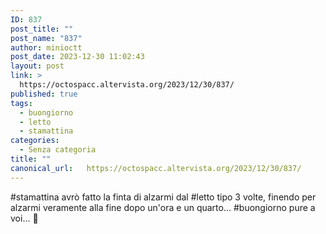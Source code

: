 ```yaml
---
ID: 837
post_title: ""
post_name: "837"
author: minioctt
post_date: 2023-12-30 11:02:43
layout: post
link: >
  https://octospacc.altervista.org/2023/12/30/837/
published: true
tags:
  - buongiorno
  - letto
  - stamattina
categories:
  - Senza categoria
title: ""
canonical_url:   https://octospacc.altervista.org/2023/12/30/837/
---
```

<!-- wp:paragraph -->
<p>#stamattina avrò fatto la finta di alzarmi dal #letto tipo 3 volte, finendo per alzarmi veramente alla fine dopo un'ora e un quarto... #buongiorno pure a voi... 🥱</p>
<!-- /wp:paragraph -->